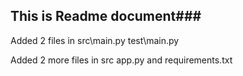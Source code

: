 ## This is Readme document###

Added 2 files in 
src\main.py
test\main.py

Added 2 more files in src
app.py and requirements.txt